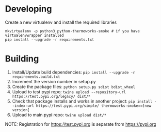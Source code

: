 Developing
==========

Create a new virtualenv and install the required libraries

```
mkvirtualenv -p python3 python-thermoworks-smoke # if you have virtualenvwrapper installed
pip install --upgrade -r requirements.txt
```

Building
========

1. Install/Update build dependencies:
`pip install --upgrade -r requirements.build.txt`
1. Increment the version number in setup.py
1. Create the package files:
`python setup.py sdist bdist_wheel`
1. Upload to test pypi repo:
`twine upload --repository-url https://test.pypi.org/legacy/ dist/*`
1. Check that package installs and works in another project:
`pip install --index-url https://test.pypi.org/simple/ thermoworks-smoke==[new version]`
1. Upload to main pypi repo:
`twine upload dist/*`

NOTE: Registration for https://test.pypi.org is separate from https://pypi.org